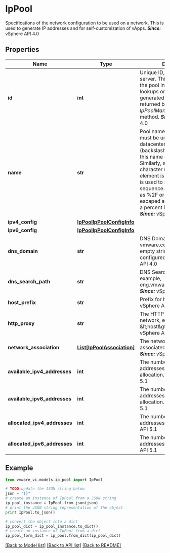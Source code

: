 # IpPool

Specifications of the network configuration to be used on a network.  This is used to generate IP addresses and for self-customization of vApps.  ***Since:*** vSphere API 4.0 

## Properties
Name | Type | Description | Notes
------------ | ------------- | ------------- | -------------
**id** | **int** | Unique ID, generated by the server.  This is used to identify the pool in subsequent lookups or updates. The generated value is also returned by the *IpPoolManager.CreateIpPool* method.  ***Since:*** vSphere API 4.0  | [optional] 
**name** | **str** | Pool name.  The pool name must be unique within the datacenter.  Any / (slash), \\\\ (backslash), character used in this name element is escaped. Similarly, any % (percent) character used in this name element is escaped, unless it is used to start an escape sequence. A slash is escaped as %2F or %2f. A backslash is escaped as %5C or %5c, and a percent is escaped as %25.  ***Since:*** vSphere API 4.0  | [optional] 
**ipv4_config** | [**IpPoolIpPoolConfigInfo**](IpPoolIpPoolConfigInfo.md) |  | [optional] 
**ipv6_config** | [**IpPoolIpPoolConfigInfo**](IpPoolIpPoolConfigInfo.md) |  | [optional] 
**dns_domain** | **str** | DNS Domain.  For example, vmware.com. This can be an empty string if no domain is configured.  ***Since:*** vSphere API 4.0  | [optional] 
**dns_search_path** | **str** | DNS Search Path.  For example, eng.vmware.com;vmware.com  ***Since:*** vSphere API 4.0  | [optional] 
**host_prefix** | **str** | Prefix for hostnames.  ***Since:*** vSphere API 4.0  | [optional] 
**http_proxy** | **str** | The HTTP proxy to use on this network, e.g., &amp;lt;host&amp;gt;:&amp;lt;port&amp;gt;  ***Since:*** vSphere API 4.0  | [optional] 
**network_association** | [**List[IpPoolAssociation]**](IpPoolAssociation.md) | The networks that are associated with this IP pool  ***Since:*** vSphere API 4.0  | [optional] 
**available_ipv4_addresses** | **int** | The number of IPv4 addresses available for allocation.  ***Since:*** vSphere API 5.1  | [optional] 
**available_ipv6_addresses** | **int** | The number of IPv6 addresses available for allocation.  ***Since:*** vSphere API 5.1  | [optional] 
**allocated_ipv4_addresses** | **int** | The number of allocated IPv4 addresses.  ***Since:*** vSphere API 5.1  | [optional] 
**allocated_ipv6_addresses** | **int** | The number of allocated IPv6 addresses.  ***Since:*** vSphere API 5.1  | [optional] 

## Example

```python
from vmware_vi.models.ip_pool import IpPool

# TODO update the JSON string below
json = "{}"
# create an instance of IpPool from a JSON string
ip_pool_instance = IpPool.from_json(json)
# print the JSON string representation of the object
print IpPool.to_json()

# convert the object into a dict
ip_pool_dict = ip_pool_instance.to_dict()
# create an instance of IpPool from a dict
ip_pool_form_dict = ip_pool.from_dict(ip_pool_dict)
```
[[Back to Model list]](../README.md#documentation-for-models) [[Back to API list]](../README.md#documentation-for-api-endpoints) [[Back to README]](../README.md)


